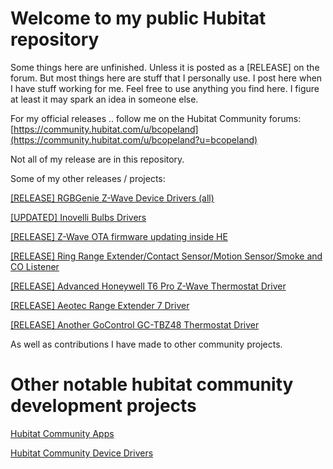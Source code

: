 # Welcome to my public Hubitat repository

Some things here are unfinished. Unless it is posted as a [RELEASE] on the forum. But most things here are stuff that I personally use. I post here when I have stuff working for me. Feel free to use anything you find here. I figure at least it may spark an idea in someone else.


For my official releases .. follow me on the Hubitat Community forums: [https://community.hubitat.com/u/bcopeland](https://community.hubitat.com/u/bcopeland?u=bcopeland)

Not all of my release are in this repository. 

Some of my other releases / projects:

[[RELEASE] RGBGenie Z-Wave Device Drivers (all)](https://community.hubitat.com/t/release-rgbgenie-z-wave-device-drivers-all/34999?u=bcopeland)

[[UPDATED] Inovelli Bulbs Drivers](https://community.hubitat.com/t/updated-inovelli-bulbs-drivers/30922?u=bcopeland)

[[RELEASE] Z-Wave OTA firmware updating inside HE](https://community.hubitat.com/t/release-z-wave-firmware-updater/38237?u=bcopeland)

[[RELEASE] Ring Range Extender/Contact Sensor/Motion Sensor/Smoke and CO Listener](https://community.hubitat.com/t/release-ring-range-extender-contact-sensor-motion-sensor-smoke-and-co-listener/37779?u=bcopeland)

[[RELEASE] Advanced Honeywell T6 Pro Z-Wave Thermostat Driver](https://community.hubitat.com/t/release-advanced-honeywell-t6-pro-z-wave-thermostat-driver/38305?u=bcopeland)

[[RELEASE] Aeotec Range Extender 7 Driver](https://community.hubitat.com/t/release-aeotec-range-extender-7-driver/37775?u=bcopeland)

[[RELEASE] Another GoControl GC-TBZ48 Thermostat Driver](https://community.hubitat.com/t/release-another-gocontrol-gc-tbz48-thermostat-driver/37868?u=bcopeland)

As well as contributions I have made to other community projects.

# Other notable hubitat community development projects

[Hubitat Community Apps](https://community.hubitat.com/t/community-apps/501?u=bcopeland)

[Hubitat Community Device Drivers](https://community.hubitat.com/t/community-device-drivers-aka-compatible-devices-wiki/465?u=bcopeland)

